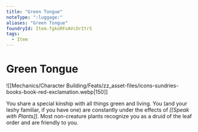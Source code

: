 ```yaml
---
title: "Green Tongue"
noteType: ":luggage:"
aliases: "Green Tongue"
foundryId: Item.fgkoRFoAVcOrItrS
tags:
  - Item
---
```


# Green Tongue
![[Mechanics/Character Building/Feats/zz_asset-files/icons-sundries-books-book-red-exclamation.webp|150]]

You share a special kinship with all things green and living. You (and your leshy familiar, if you have one) are constantly under the effects of _[[Speak with Plants]]_. Most non-creature plants recognize you as a druid of the leaf order and are friendly to you.
